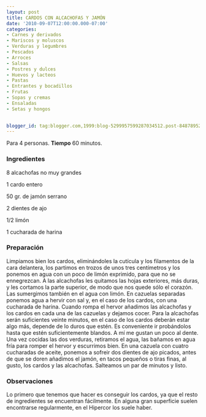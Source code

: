 ```yaml
---
layout: post
title: CARDOS CON ALCACHOFAS Y JAMÓN
date: '2010-09-07T12:00:00.000-07:00'
categories:
- Carnes y derivados
- Mariscos y moluscos
- Verduras y legumbres
- Pescados
- Arroces
- Salsas
- Postres y dulces
- Huevos y lacteos
- Pastas
- Entrantes y bocadillos
- Frutas
- Sopas y cremas
- Ensaladas
- Setas y hongos
 

blogger_id: tag:blogger.com,1999:blog-5299957599287034512.post-84878952357510313
---
```


Para 4 personas.
<b>Tiempo</b> 60 minutos.

<h3>Ingredientes</h3>

8 alcachofas no muy grandes

1 cardo entero

50 gr. de jamón serrano

2 dientes de ajo

1/2 limón

1 cucharada de harina

<h3>Preparación</h3>

Limpiamos bien los cardos, eliminándoles la cutícula y los filamentos de la cara delantera, los partimos en trozos de unos tres centímetros y los ponemos en agua con un poco de limón exprimido, para que no se ennegrezcan. A las alcachofas les quitamos las hojas exteriores, más duras, y les cortamos la parte superior, de modo que nos quede sólo el corazón. Las sumergimos también en el agua con limón. En cazuelas separadas ponemos agua a hervir con sal y, en el caso de los cardos, con una cucharada de harina. Cuando rompa el hervor añadimos las alcachofas y los cardos en cada una de las cazuelas y dejamos cocer. Para la alcachofas serán suficientes veinte minutos, en el caso de los cardos deberán estar algo más, depende de lo duros que estén. Es conveniente ir probándolos hasta que estén suficientemente blandos. A mí me gustan un poco al dente. Una vez cocidas las dos verduras, retiramos el agua, las bañamos en agua fría para romper el hervor y escurrimos bien. En una cazuela con cuatro cucharadas de aceite, ponemos a sofreir dos dientes de ajo picados, antes de que se doren añadimos el jamón, en tacos pequeños o tiras finas, al gusto, los cardos y las alcachofas. Salteamos un par de minutos y listo.

<h3>Observaciones</h3>

Lo primero que tenemos que hacer es conseguir los cardos, ya que el resto de ingredientes se encuentran fácilmente. En alguna gran superficie suelen encontrarse regularmente, en el Hipercor los suele haber.

